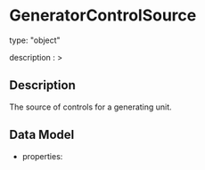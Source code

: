 # GeneratorControlSource
type: "object"
description : >
## Description
The source of controls for a generating unit.

## Data Model
  - properties:
